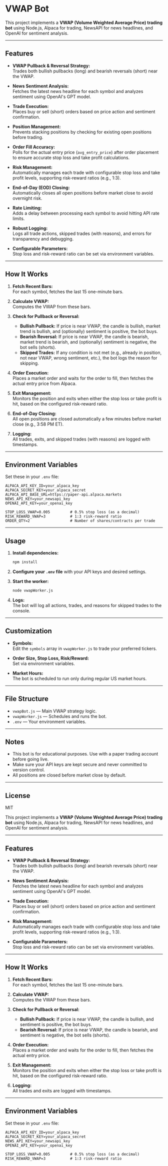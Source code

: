 # VWAP Bot

This project implements a **VWAP (Volume Weighted Average Price) trading bot** using Node.js, Alpaca for trading, NewsAPI for news headlines, and OpenAI for sentiment analysis.

---

## Features

- **VWAP Pullback & Reversal Strategy:**  
  Trades both bullish pullbacks (long) and bearish reversals (short) near the VWAP.

- **News Sentiment Analysis:**  
  Fetches the latest news headline for each symbol and analyzes sentiment using OpenAI's GPT model.

- **Trade Execution:**  
  Places buy or sell (short) orders based on price action and sentiment confirmation.

- **Position Management:**  
  Prevents stacking positions by checking for existing open positions before trading.

- **Order Fill Accuracy:**  
  Polls for the actual entry price (`avg_entry_price`) after order placement to ensure accurate stop loss and take profit calculations.

- **Risk Management:**  
  Automatically manages each trade with configurable stop loss and take profit levels, supporting risk-reward ratios (e.g., 1:3).

- **End-of-Day (EOD) Closing:**  
  Automatically closes all open positions before market close to avoid overnight risk.

- **Rate Limiting:**  
  Adds a delay between processing each symbol to avoid hitting API rate limits.

- **Robust Logging:**  
  Logs all trade actions, skipped trades (with reasons), and errors for transparency and debugging.

- **Configurable Parameters:**  
  Stop loss and risk-reward ratio can be set via environment variables.

---

## How It Works

1. **Fetch Recent Bars:**  
   For each symbol, fetches the last 15 one-minute bars.

2. **Calculate VWAP:**  
   Computes the VWAP from these bars.

3. **Check for Pullback or Reversal:**  
   - **Bullish Pullback:** If price is near VWAP, the candle is bullish, market trend is bullish, and (optionally) sentiment is positive, the bot buys.
   - **Bearish Reversal:** If price is near VWAP, the candle is bearish, market trend is bearish, and (optionally) sentiment is negative, the bot sells (shorts).
   - **Skipped Trades:** If any condition is not met (e.g., already in position, not near VWAP, wrong sentiment, etc.), the bot logs the reason for skipping.

4. **Order Execution:**  
   Places a market order and waits for the order to fill, then fetches the actual entry price from Alpaca.

5. **Exit Management:**  
   Monitors the position and exits when either the stop loss or take profit is hit, based on the configured risk-reward ratio.

6. **End-of-Day Closing:**  
   All open positions are closed automatically a few minutes before market close (e.g., 3:58 PM ET).

7. **Logging:**  
   All trades, exits, and skipped trades (with reasons) are logged with timestamps.

---

## Environment Variables

Set these in your `.env` file:

```env
ALPACA_API_KEY_ID=your_alpaca_key
ALPACA_SECRET_KEY=your_alpaca_secret
ALPACA_API_BASE_URL=https://paper-api.alpaca.markets
NEWS_API_KEY=your_newsapi_key
OPENAI_API_KEY=your_openai_key

STOP_LOSS_VWAP=0.005         # 0.5% stop loss (as a decimal)
RISK_REWARD_VWAP=3           # 1:3 risk-reward ratio
ORDER_QTY=2                  # Number of shares/contracts per trade
```

---

## Usage

1. **Install dependencies:**
    ```bash
    npm install
    ```

2. **Configure your `.env` file** with your API keys and desired settings.

3. **Start the worker:**
    ```bash
    node vwapWorker.js
    ```

4. **Logs:**  
   The bot will log all actions, trades, and reasons for skipped trades to the console.

---

## Customization

- **Symbols:**  
  Edit the `symbols` array in `vwapWorker.js` to trade your preferred tickers.

- **Order Size, Stop Loss, Risk/Reward:**  
  Set via environment variables.

- **Market Hours:**  
  The bot is scheduled to run only during regular US market hours.

---

## File Structure

- `vwapBot.js` — Main VWAP strategy logic.
- `vwapWorker.js` — Schedules and runs the bot.
- `.env` — Your environment variables.

---

## Notes

- This bot is for educational purposes. Use with a paper trading account before going live.
- Make sure your API keys are kept secure and never committed to version control.
- All positions are closed before market close by default.

---

## License

MIT

This project implements a **VWAP (Volume Weighted Average Price) trading bot** using Node.js, Alpaca for trading, NewsAPI for news headlines, and OpenAI for sentiment analysis.

---

## Features

- **VWAP Pullback & Reversal Strategy:**  
  Trades both bullish pullbacks (long) and bearish reversals (short) near the VWAP.

- **News Sentiment Analysis:**  
  Fetches the latest news headline for each symbol and analyzes sentiment using OpenAI's GPT model.

- **Trade Execution:**  
  Places buy or sell (short) orders based on price action and sentiment confirmation.

- **Risk Management:**  
  Automatically manages each trade with configurable stop loss and take profit levels, supporting risk-reward ratios (e.g., 1:3).

- **Configurable Parameters:**  
  Stop loss and risk-reward ratio can be set via environment variables.

---

## How It Works

1. **Fetch Recent Bars:**  
   For each symbol, fetches the last 15 one-minute bars.

2. **Calculate VWAP:**  
   Computes the VWAP from these bars.

3. **Check for Pullback or Reversal:**  
   - **Bullish Pullback:** If price is near VWAP, the candle is bullish, and sentiment is positive, the bot buys.
   - **Bearish Reversal:** If price is near VWAP, the candle is bearish, and sentiment is negative, the bot sells (shorts).

4. **Order Execution:**  
   Places a market order and waits for the order to fill, then fetches the actual entry price.

5. **Exit Management:**  
   Monitors the position and exits when either the stop loss or take profit is hit, based on the configured risk-reward ratio.

6. **Logging:**  
   All trades and exits are logged with timestamps.

---

## Environment Variables

Set these in your `.env` file:

```env
ALPACA_API_KEY_ID=your_alpaca_key
ALPACA_SECRET_KEY=your_alpaca_secret
NEWS_API_KEY=your_newsapi_key
OPENAI_API_KEY=your_openai_key

STOP_LOSS_VWAP=0.005         # 0.5% stop loss (as a decimal)
RISK_REWARD_VWAP=3           # 1:3 risk-reward ratio